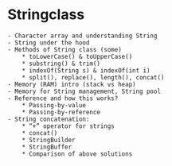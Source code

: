 # Stringclass
    - Character array and understanding String
    - String under the hood
    - Methods of String class (some)
        * toLowerCase() & toUpperCase()
        * substring() & trim()
        * indexOf(String s) & indexOf(int i)
        * split(), replace(), length(), concat()
    - Memory (RAM) intro (stack vs heap)
    - Memory for String management, String pool
    - Reference and how this works?
        * Passing-by-value
        * Passing-by-reference
    - String concatenation:
        * “+” operator for strings
        * concat()
        * StringBuilder
        * StringBuffer
        * Comparison of above solutions